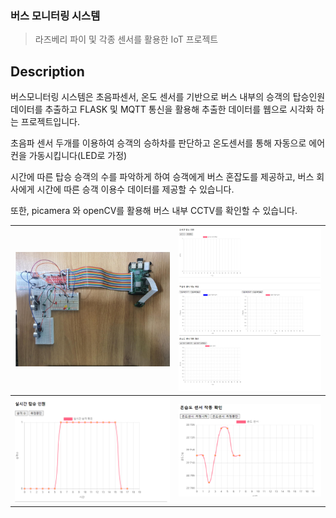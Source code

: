### 버스 모니터링 시스템

> 라즈베리 파이 및 각종 센서를 활용한 IoT 프로젝트

## Description

버스모니터링 시스템은 초음파센서, 온도 센서를 기반으로 버스 내부의 승객의 탑승인원 데이터를 추출하고
FLASK 및 MQTT 통신을 활용해 추출한 데이터를 웹으로 시각화 하는 프로젝트입니다.

초음파 센서 두개를 이용하여 승객의 승하차를 판단하고 온도센서를 통해 자동으로 에어컨을 가동시킵니다(LED로 가정)

시간에 따른 탑승 승객의 수를 파악하게 하여 승객에게 버스 혼잡도를 제공하고, 버스 회사에게 시간에 따른 승객 이용수 데이터를 제공할 수 있습니다.

또한, picamera 와 openCV를 활용해 버스 내부 CCTV를 확인할 수 있습니다.

<table>
    <tbody>
    	<tr>
        	<th style="text-align: center"><img src="https://github.com/rloJo/BusMonitoringSystem/blob/main/AssetReadMe/BMS1.PNG" style="zoom:80%;" /></th>
            <th style="text-align: center"><img src="https://github.com/rloJo/BusMonitoringSystem/blob/main/AssetReadMe/BMS.PNG"  style="zoom:80%;" /></th>
        </tr>
      	<tr>
        	<th style="text-align: center"><img src="https://github.com/rloJo/BusMonitoringSystem/blob/main/AssetReadMe/BMS2.PNG" style="zoom:80%;" /></th>
            <th style="text-align: center"><img src="https://github.com/rloJo/BusMonitoringSystem/blob/main/AssetReadMe/BMS3.PNG" style="zoom:80%;" /></th>
        </tr>
    </tbody>
</table>
